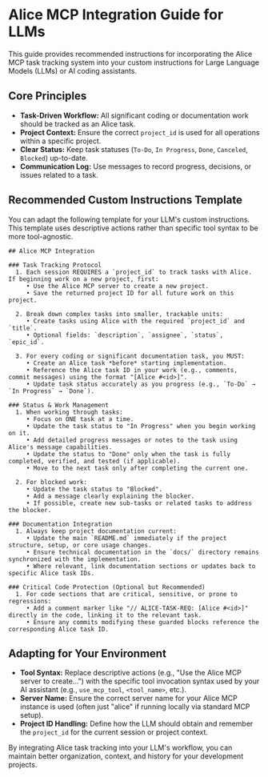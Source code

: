 # Alice MCP Integration Guide for LLMs

This guide provides recommended instructions for incorporating the Alice MCP task tracking system into your custom instructions for Large Language Models (LLMs) or AI coding assistants.

## Core Principles

- **Task-Driven Workflow:** All significant coding or documentation work should be tracked as an Alice task.
- **Project Context:** Ensure the correct `project_id` is used for all operations within a specific project.
- **Clear Status:** Keep task statuses (`To-Do`, `In Progress`, `Done`, `Canceled`, `Blocked`) up-to-date.
- **Communication Log:** Use messages to record progress, decisions, or issues related to a task.

## Recommended Custom Instructions Template

You can adapt the following template for your LLM's custom instructions. This template uses descriptive actions rather than specific tool syntax to be more tool-agnostic.

```
## Alice MCP Integration

### Task Tracking Protocol
  1. Each session REQUIRES a `project_id` to track tasks with Alice. If beginning work on a new project, first:
     • Use the Alice MCP server to create a new project.
     • Save the returned project ID for all future work on this project.

  2. Break down complex tasks into smaller, trackable units:
     • Create tasks using Alice with the required `project_id` and `title`.
     • Optional fields: `description`, `assignee`, `status`, `epic_id`.

  3. For every coding or significant documentation task, you MUST:
     • Create an Alice task *before* starting implementation.
     • Reference the Alice task ID in your work (e.g., comments, commit messages) using the format "[Alice #<id>]".
     • Update task status accurately as you progress (e.g., `To-Do` → `In Progress` → `Done`).

### Status & Work Management
  1. When working through tasks:
     • Focus on ONE task at a time.
     • Update the task status to "In Progress" when you begin working on it.
     • Add detailed progress messages or notes to the task using Alice's message capabilities.
     • Update the status to "Done" only when the task is fully completed, verified, and tested (if applicable).
     • Move to the next task only after completing the current one.

  2. For blocked work:
     • Update the task status to "Blocked".
     • Add a message clearly explaining the blocker.
     • If possible, create new sub-tasks or related tasks to address the blocker.

### Documentation Integration
  1. Always keep project documentation current:
     • Update the main `README.md` immediately if the project structure, setup, or core usage changes.
     • Ensure technical documentation in the `docs/` directory remains synchronized with the implementation.
     • Where relevant, link documentation sections or updates back to specific Alice task IDs.

### Critical Code Protection (Optional but Recommended)
  1. For code sections that are critical, sensitive, or prone to regressions:
     • Add a comment marker like "// ALICE-TASK-REQ: [Alice #<id>]" directly in the code, linking it to the relevant task.
     • Ensure any commits modifying these guarded blocks reference the corresponding Alice task ID.
```

## Adapting for Your Environment

- **Tool Syntax:** Replace descriptive actions (e.g., "Use the Alice MCP server to create...") with the specific tool invocation syntax used by your AI assistant (e.g., `use_mcp_tool`, `<tool_name>`, etc.).
- **Server Name:** Ensure the correct server name for your Alice MCP instance is used (often just "alice" if running locally via standard MCP setup).
- **Project ID Handling:** Define how the LLM should obtain and remember the `project_id` for the current session or project context.

By integrating Alice task tracking into your LLM's workflow, you can maintain better organization, context, and history for your development projects.

